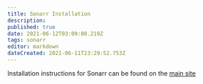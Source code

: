 ```yaml
---
title: Sonarr Installation
description: 
published: true
date: 2021-06-12T03:09:08.219Z
tags: sonarr
editor: markdown
dateCreated: 2021-06-11T23:29:52.753Z
---
```


Installation instructions for Sonarr can be found on the [main site](https://sonarr.tv/#downloads-v3)
